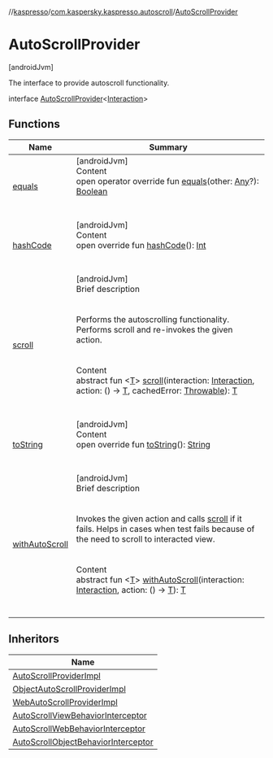 //[kaspresso](../../index.md)/[com.kaspersky.kaspresso.autoscroll](../index.md)/[AutoScrollProvider](index.md)



# AutoScrollProvider  
 [androidJvm] 

The interface to provide autoscroll functionality.

interface [AutoScrollProvider](index.md)<[Interaction](index.md)>   


## Functions  
  
|  Name|  Summary| 
|---|---|
| [equals](https://kotlinlang.org/api/latest/jvm/stdlib/kotlin/-any/equals.html)| [androidJvm]  <br>Content  <br>open operator override fun [equals](https://kotlinlang.org/api/latest/jvm/stdlib/kotlin/-any/equals.html)(other: [Any](https://kotlinlang.org/api/latest/jvm/stdlib/kotlin/-any/index.html)?): [Boolean](https://kotlinlang.org/api/latest/jvm/stdlib/kotlin/-boolean/index.html)  <br><br><br>
| [hashCode](https://kotlinlang.org/api/latest/jvm/stdlib/kotlin/-any/hash-code.html)| [androidJvm]  <br>Content  <br>open override fun [hashCode](https://kotlinlang.org/api/latest/jvm/stdlib/kotlin/-any/hash-code.html)(): [Int](https://kotlinlang.org/api/latest/jvm/stdlib/kotlin/-int/index.html)  <br><br><br>
| [scroll](scroll.md)| [androidJvm]  <br>Brief description  <br><br><br>Performs the autoscrolling functionality. Performs scroll and re-invokes the given action.<br><br>  <br>Content  <br>abstract fun <[T](scroll.md)> [scroll](scroll.md)(interaction: [Interaction](index.md), action: () -> [T](scroll.md), cachedError: [Throwable](https://kotlinlang.org/api/latest/jvm/stdlib/kotlin/-throwable/index.html)): [T](scroll.md)  <br><br><br>
| [toString](https://kotlinlang.org/api/latest/jvm/stdlib/kotlin/-any/to-string.html)| [androidJvm]  <br>Content  <br>open override fun [toString](https://kotlinlang.org/api/latest/jvm/stdlib/kotlin/-any/to-string.html)(): [String](https://kotlinlang.org/api/latest/jvm/stdlib/kotlin/-string/index.html)  <br><br><br>
| [withAutoScroll](with-auto-scroll.md)| [androidJvm]  <br>Brief description  <br><br><br>Invokes the given action and calls [scroll](scroll.md) if it fails. Helps in cases when test fails because of the need to scroll to interacted view.<br><br>  <br>Content  <br>abstract fun <[T](with-auto-scroll.md)> [withAutoScroll](with-auto-scroll.md)(interaction: [Interaction](index.md), action: () -> [T](with-auto-scroll.md)): [T](with-auto-scroll.md)  <br><br><br>


## Inheritors  
  
|  Name| 
|---|
| [AutoScrollProviderImpl](../-auto-scroll-provider-impl/index.md)
| [ObjectAutoScrollProviderImpl](../-object-auto-scroll-provider-impl/index.md)
| [WebAutoScrollProviderImpl](../-web-auto-scroll-provider-impl/index.md)
| [AutoScrollViewBehaviorInterceptor](../../com.kaspersky.kaspresso.interceptors.behavior.impl.autoscroll/-auto-scroll-view-behavior-interceptor/index.md)
| [AutoScrollWebBehaviorInterceptor](../../com.kaspersky.kaspresso.interceptors.behavior.impl.autoscroll/-auto-scroll-web-behavior-interceptor/index.md)
| [AutoScrollObjectBehaviorInterceptor](../../com.kaspersky.kaspresso.interceptors.behaviorkautomator.impl.autoscroll/-auto-scroll-object-behavior-interceptor/index.md)

